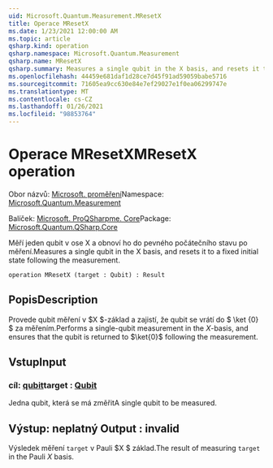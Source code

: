 ```yaml
---
uid: Microsoft.Quantum.Measurement.MResetX
title: Operace MResetX
ms.date: 1/23/2021 12:00:00 AM
ms.topic: article
qsharp.kind: operation
qsharp.namespace: Microsoft.Quantum.Measurement
qsharp.name: MResetX
qsharp.summary: Measures a single qubit in the X basis, and resets it to a fixed initial state following the measurement.
ms.openlocfilehash: 44459e681daf1d28ce7d45f91ad59059babe5716
ms.sourcegitcommit: 71605ea9cc630e84e7ef29027e1f0ea06299747e
ms.translationtype: MT
ms.contentlocale: cs-CZ
ms.lasthandoff: 01/26/2021
ms.locfileid: "98853764"
---
```

# <a name="mresetx-operation"></a><span data-ttu-id="1b74c-102">Operace MResetX</span><span class="sxs-lookup"><span data-stu-id="1b74c-102">MResetX operation</span></span>

<span data-ttu-id="1b74c-103">Obor názvů: [Microsoft. proměření](xref:Microsoft.Quantum.Measurement)</span><span class="sxs-lookup"><span data-stu-id="1b74c-103">Namespace: [Microsoft.Quantum.Measurement](xref:Microsoft.Quantum.Measurement)</span></span>

<span data-ttu-id="1b74c-104">Balíček: [Microsoft. ProQSharpme. Core](https://nuget.org/packages/Microsoft.Quantum.QSharp.Core)</span><span class="sxs-lookup"><span data-stu-id="1b74c-104">Package: [Microsoft.Quantum.QSharp.Core](https://nuget.org/packages/Microsoft.Quantum.QSharp.Core)</span></span>


<span data-ttu-id="1b74c-105">Měří jeden qubit v ose X a obnoví ho do pevného počátečního stavu po měření.</span><span class="sxs-lookup"><span data-stu-id="1b74c-105">Measures a single qubit in the X basis, and resets it to a fixed initial state following the measurement.</span></span>

```qsharp
operation MResetX (target : Qubit) : Result
```


## <a name="description"></a><span data-ttu-id="1b74c-106">Popis</span><span class="sxs-lookup"><span data-stu-id="1b74c-106">Description</span></span>

<span data-ttu-id="1b74c-107">Provede qubit měření v $X $-základ a zajistí, že qubit se vrátí do $ \ket {0} $ za měřením.</span><span class="sxs-lookup"><span data-stu-id="1b74c-107">Performs a single-qubit measurement in the $X$-basis, and ensures that the qubit is returned to $\ket{0}$ following the measurement.</span></span>

## <a name="input"></a><span data-ttu-id="1b74c-108">Vstup</span><span class="sxs-lookup"><span data-stu-id="1b74c-108">Input</span></span>

### <a name="target--qubit"></a><span data-ttu-id="1b74c-109">cíl: [qubit](xref:microsoft.quantum.lang-ref.qubit)</span><span class="sxs-lookup"><span data-stu-id="1b74c-109">target : [Qubit](xref:microsoft.quantum.lang-ref.qubit)</span></span>

<span data-ttu-id="1b74c-110">Jedna qubit, která se má změřit</span><span class="sxs-lookup"><span data-stu-id="1b74c-110">A single qubit to be measured.</span></span>



## <a name="output--__invalidresult__"></a><span data-ttu-id="1b74c-111">Výstup: __neplatný <Result>__</span><span class="sxs-lookup"><span data-stu-id="1b74c-111">Output : __invalid<Result>__</span></span>

<span data-ttu-id="1b74c-112">Výsledek měření `target` v Pauli $X $ základ.</span><span class="sxs-lookup"><span data-stu-id="1b74c-112">The result of measuring `target` in the Pauli $X$ basis.</span></span>